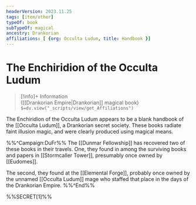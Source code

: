 ```yaml
---
headerVersion: 2023.11.25
tags: [item/other]
typeOf: book
subTypeOf: magical
ancestry: Drankorian
affiliations: [ {org: Occulta Ludum, title: Handbook }]
---
```

# The Enchiridion of the Occulta Ludum
>[!info]+ Information  
> ([[Drankorian Empire|Drankorian]] magical book)  
> `$=dv.view("_scripts/view/get_Affiliations")`

The Enchiridion of the Occulta Ludum appears to be a blank handbook of the [[Occulta Ludum]], a Drankorian secret society. These books radiate faint illusion magic, and were clearly produced using magical means. 

%%^Campaign:DuFr%%
The [[Dunmar Fellowship]] has recovered two of these books in their travels. One, they found in among the surviving books and papers in [[Stormcaller Tower]], presumably once owned by [[Eudomes]]. 

The second, they found at the [[Elemental Forge]], probably once owned by the unnamed [[Occulta Ludum]] mage who staffed that place in the days of the Drankorian Empire. 
%%^End%%

%%SECRET[1]%%